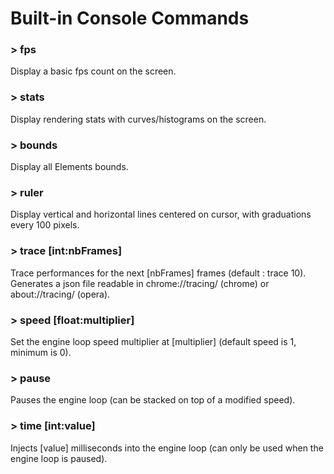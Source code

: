 # Built-in Console Commands

### > fps
Display a basic fps count on the screen.

### > stats
Display rendering stats with curves/histograms on the screen.

### > bounds
Display all Elements bounds.

### > ruler
Display vertical and horizontal lines centered on cursor, with graduations every 100 pixels.

### > trace [int:nbFrames]
Trace performances for the next [nbFrames] frames (default : trace 10).  
Generates a json file readable in chrome://tracing/ (chrome) or about://tracing/ (opera).

### > speed [float:multiplier]
Set the engine loop speed multiplier at [multiplier] (default speed is 1, minimum is 0).

### > pause
Pauses the engine loop (can be stacked on top of a modified speed).

### > time [int:value]
Injects [value] milliseconds into the engine loop (can only be used when the engine loop is paused).
